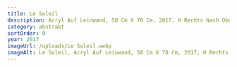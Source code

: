 ```yaml
---
title: Le Soleil
description: Acryl Auf Leinwand, 50 Cm X 70 Cm, 2017, H Rechts Nach Oben
category: abstrakt
sortOrder: 0
year: 2017
imageUrl: /uploads/Le Soleil.webp
imageAlt: Le Soleil, Acryl Auf Leinwand, 50 Cm X 70 Cm, 2017, H Rechts Nach Oben
---
```

